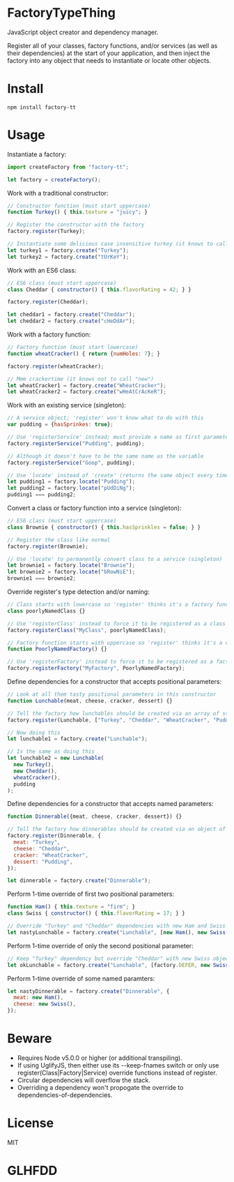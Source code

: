 # FactoryTypeThing

JavaScript object creator and dependency manager.

Register all of your classes, factory functions, and/or services (as well as their dependencies) at the start of your application, and then inject the factory into any object that needs to instantiate or locate other objects.

# Install

```
npm install factory-tt
```

# Usage

Instantiate a factory:

```js
import createFactory from "factory-tt";

let factory = createFactory();
```

Work with a traditional constructor:

```js
// Constructor function (must start uppercase)
function Turkey() { this.texture = "juicy"; }

// Register the constructor with the factory
factory.register(Turkey);

// Instantiate some delicious case insensitive turkey (it knows to call "new")
let turkey1 = factory.create("Turkey");
let turkey2 = factory.create("tUrKeY");
```

Work with an ES6 class:

```js
// ES6 class (must start uppercase)
class Cheddar { constructor() { this.flavorRating = 42; } }

factory.register(Cheddar);

let cheddar1 = factory.create("Cheddar");
let cheddar2 = factory.create("cHeDdAr");
```

Work with a factory function:

```js
// Factory function (must start lowercase)
function wheatCracker() { return {numHoles: 7}; }

factory.register(wheatCracker);

// Mmm crackertime (it knows not to call "new")
let wheatCracker1 = factory.create("WheatCracker");
let wheatCracker2 = factory.create("wHeAtCrAcKeR");
```

Work with an existing service (singleton):

```js
// A service object; 'register' won't know what to do with this
var pudding = {hasSprinkes: true};

// Use 'registerService' instead; must provide a name as first parameter
factory.registerService("Pudding", pudding);

// Although it doesn't have to be the same name as the variable
factory.registerService("Goop", pudding);

// Use 'locate' instead of 'create' (returns the same object every time)
let pudding1 = factory.locate("Pudding");
let pudding2 = factory.locate("pUdDiNg");
pudding1 === pudding2;
```

Convert a class or factory function into a service (singleton):

```js
// ES6 class (must start uppercase)
class Brownie { constructor() { this.hasSprinkles = false; } }

// Register the class like normal
factory.register(Brownie);

// Use 'locate' to permanently convert class to a service (singleton)
let brownie1 = factory.locate("Brownie");
let brownie2 = factory.locate("bRowNiE");
brownie1 === brownie2;
```

Override register's type detection and/or naming:

```js
// Class starts with lowercase so 'register' thinks it's a factory function
class poorlyNamedClass {}

// Use 'registerClass' instead to force it to be registered as a class
factory.registerClass("MyClass", poorlyNamedClass);

// Factory function starts with uppercase so 'register' thinks it's a class
function PoorlyNamedFactory() {}

// Use 'registerFactory' instead to force it to be registered as a factory
factory.registerFactory("MyFactory", PoorlyNamedFactory);
```

Define dependencies for a constructor that accepts positional parameters:

```js
// Look at all them tasty positional parameters in this constructor
function Lunchable(meat, cheese, cracker, dessert) {}

// Tell the factory how lunchables should be created via an array of strings
factory.register(Lunchable, ["Turkey", "Cheddar", "WheatCracker", "Pudding"]);

// Now doing this
let lunchable1 = factory.create("Lunchable");

// Is the same as doing this
let lunchable2 = new Lunchable(
  new Turkey(),
  new Cheddar(),
  wheatCracker(),
  pudding
);
```

Define dependencies for a constructor that accepts named parameters:

```js
function Dinnerable({meat, cheese, cracker, dessert}) {}

// Tell the factory how dinnerables should be created via an object of strings
factory.register(Dinnerable, {
  meat: "Turkey",
  cheese: "Cheddar",
  cracker: "WheatCracker",
  dessert: "Pudding",
});

let dinnerable = factory.create("Dinnerable");
```

Perform 1-time override of first two positional parameters:

```js
function Ham() { this.texture = "firm"; }
class Swiss { constructor() { this.flavorRating = 17; } }

// Override "Turkey" and "Cheddar" dependencies with new Ham and Swiss objects
let nastyLunchable = factory.create("Lunchable", [new Ham(), new Swiss()]);
```

Perform 1-time override of only the second positional parameter:

```js
// Keep "Turkey" dependency but override "Cheddar" with new Swiss object
let okLunchable = factory.create("Lunchable", [factory.DEFER, new Swiss()]);
```

Perform 1-time override of some named paramters:

```js
let nastyDinnerable = factory.create("Dinnerable", {
  meat: new Ham(), 
  cheese: new Swiss(),
});
```

# Beware

* Requires Node v5.0.0 or higher (or additional transpiling).
* If using UglifyJS, then either use its --keep-fnames switch or only use register(Class|Factory|Service) override functions instead of register.
* Circular dependencies will overflow the stack.
* Overriding a dependency won't propogate the override to dependencies-of-dependencies.

# License

MIT

# GLHFDD
